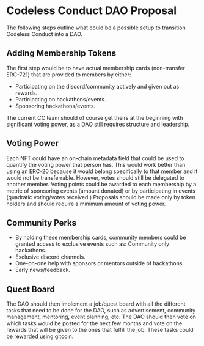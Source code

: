 # Codeless Conduct DAO Proposal

The following steps outline what could be a possible setup to transition Codeless Conduct into a DAO.

## Adding Membership Tokens

The first step would be to have actual membership cards (non-transfer ERC-721) that are provided to members by either:

 - Participating on the discord/community actively and given out as
   rewards. 
 - Participating on hackathons/events.
 - Sponsoring hackathons/events.
 
 The current CC team should of course get theirs at the beginning with significant voting power, as a DAO still requires structure and leadership.

## Voting Power

Each NFT could have an on-chain metadata field that could be used to quantify the voting power that person has. This would work better than using an ERC-20 because it would belong specifically to that member and it would not be transferrable. However, votes should still be delegated to another member.
Voting points could be awarded to each membership by a metric of sponsoring events (amount donated) or by participating in events (quadratic voting/votes received.)
Proposals should be made only by token holders and should require a minimum amount of voting power.

## Community Perks

 - By holding these membership cards, community members could be granted
   access to exclusive events such as: Community only hackathons.
 - Exclusive discord channels.
 - One-on-one help with sponsors or mentors outside of hackathons.
 - Early news/feedback.

## Quest Board

The DAO should then implement a job/quest board with all the different tasks that need to be done for the DAO, such as advertisement, community management, mentoring, event planning, etc.
The DAO should then vote on which tasks would be posted for the next few months and vote on the rewards that will be given to the ones that fulfill the job. 
These tasks could be rewarded using gitcoin.


